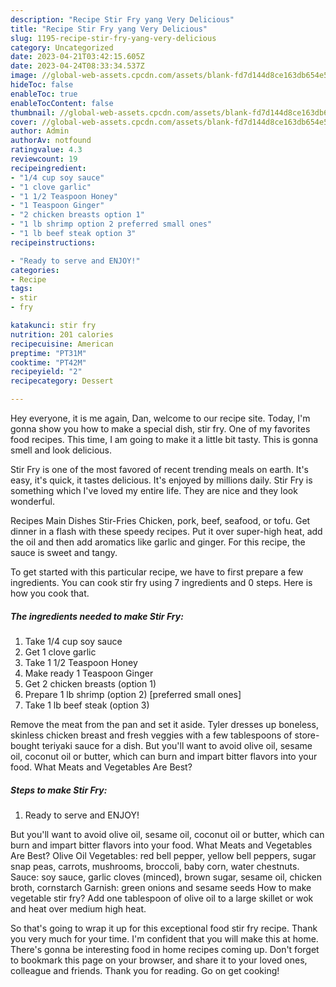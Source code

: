 ```yaml
---
description: "Recipe Stir Fry yang Very Delicious"
title: "Recipe Stir Fry yang Very Delicious"
slug: 1195-recipe-stir-fry-yang-very-delicious
category: Uncategorized
date: 2023-04-21T03:42:15.605Z
date: 2023-04-24T08:33:34.537Z
image: //global-web-assets.cpcdn.com/assets/blank-fd7d144d8ce163db654e5a02c40b08a2775adb7897d16e4062681dc7e1b2800f.png
hideToc: false
enableToc: true
enableTocContent: false
thumbnail: //global-web-assets.cpcdn.com/assets/blank-fd7d144d8ce163db654e5a02c40b08a2775adb7897d16e4062681dc7e1b2800f.png
cover: //global-web-assets.cpcdn.com/assets/blank-fd7d144d8ce163db654e5a02c40b08a2775adb7897d16e4062681dc7e1b2800f.png
author: Admin
authorAv: notfound
ratingvalue: 4.3
reviewcount: 19
recipeingredient:
- "1/4 cup soy sauce"
- "1 clove garlic"
- "1 1/2 Teaspoon Honey"
- "1 Teaspoon Ginger"
- "2 chicken breasts option 1"
- "1 lb shrimp option 2 preferred small ones"
- "1 lb beef steak option 3"
recipeinstructions:

- "Ready to serve and ENJOY!"
categories:
- Recipe
tags:
- stir
- fry

katakunci: stir fry 
nutrition: 201 calories
recipecuisine: American
preptime: "PT31M"
cooktime: "PT42M"
recipeyield: "2"
recipecategory: Dessert

---
```



Hey everyone, it is me again, Dan, welcome to our recipe site. Today, I'm gonna show you how to make a special dish, stir fry. One of my favorites food recipes. This time, I am going to make it a little bit tasty. This is gonna smell and look delicious.

Stir Fry is one of the most favored of recent trending meals on earth. It's easy, it's quick, it tastes delicious. It's enjoyed by millions daily. Stir Fry is something which I've loved my entire life. They are nice and they look wonderful.

Recipes Main Dishes Stir-Fries Chicken, pork, beef, seafood, or tofu. Get dinner in a flash with these speedy recipes. Put it over super-high heat, add the oil and then add aromatics like garlic and ginger. For this recipe, the sauce is sweet and tangy.


To get started with this particular recipe, we have to first prepare a few ingredients. You can cook stir fry using 7 ingredients and 0 steps. Here is how you cook that.

<!--inarticleads1-->

##### The ingredients needed to make Stir Fry:

1. Take 1/4 cup soy sauce
1. Get 1 clove garlic
1. Take 1 1/2 Teaspoon Honey
1. Make ready 1 Teaspoon Ginger
1. Get 2 chicken breasts (option 1)
1. Prepare 1 lb shrimp (option 2) [preferred small ones]
1. Take 1 lb beef steak (option 3)


Remove the meat from the pan and set it aside. Tyler dresses up boneless, skinless chicken breast and fresh veggies with a few tablespoons of store-bought teriyaki sauce for a dish. But you&#39;ll want to avoid olive oil, sesame oil, coconut oil or butter, which can burn and impart bitter flavors into your food. What Meats and Vegetables Are Best? 

<!--inarticleads2-->

##### Steps to make Stir Fry:


1. Ready to serve and ENJOY!

But you&#39;ll want to avoid olive oil, sesame oil, coconut oil or butter, which can burn and impart bitter flavors into your food. What Meats and Vegetables Are Best? Olive Oil Vegetables: red bell pepper, yellow bell peppers, sugar snap peas, carrots, mushrooms, broccoli, baby corn, water chestnuts. Sauce: soy sauce, garlic cloves (minced), brown sugar, sesame oil, chicken broth, cornstarch Garnish: green onions and sesame seeds How to make vegetable stir fry? Add one tablespoon of olive oil to a large skillet or wok and heat over medium high heat. 

So that's going to wrap it up for this exceptional food stir fry recipe. Thank you very much for your time. I'm confident that you will make this at home. There's gonna be interesting food in home recipes coming up. Don't forget to bookmark this page on your browser, and share it to your loved ones, colleague and friends. Thank you for reading. Go on get cooking!
